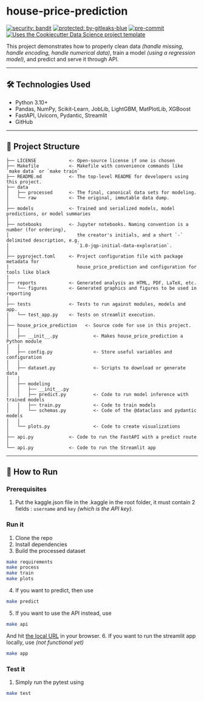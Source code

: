 # house-price-prediction

[![security: bandit](https://img.shields.io/badge/security-bandit-yellow.svg)](https://github.com/PyCQA/bandit) [![protected: by-gitleaks-blue](https://img.shields.io/badge/protected%20by-gitleaks-blue)](https://github.com/gitleaks/gitleaks-action) [![pre-commit](https://img.shields.io/badge/pre--commit-enabled-brightgreen?logo=pre-commit)](https://github.com/pre-commit/pre-commit) [![Uses the Cookiecutter Data Science project template](https://img.shields.io/badge/CCDS-Project%20template-328F97?logo=cookiecutter)](https://cookiecutter-data-science.drivendata.org/)

This project demonstrates how to properly clean data *(handle missing, handle encoding, handle numerical data)*, train a model *(using a regression model)*, and predict and serve it through API.

---

## 🛠 Technologies Used

- Python 3.10+
- Pandas, NumPy, Scikit-Learn, JobLib, LightGBM, MatPlotLib, XGBoost
- FastAPI, Uvicorn, Pydantic, Streamlit
- GitHub

---

## 📁 Project Structure

```
├── LICENSE            <- Open-source license if one is chosen
├── Makefile           <- Makefile with convenience commands like `make data` or `make train`
├── README.md          <- The top-level README for developers using this project.
├── data
│   ├── processed      <- The final, canonical data sets for modeling.
│   └── raw            <- The original, immutable data dump.
│
├── models             <- Trained and serialized models, model predictions, or model summaries
│
├── notebooks          <- Jupyter notebooks. Naming convention is a number (for ordering),
│                         the creator's initials, and a short `-` delimited description, e.g.
│                         `1.0-jqp-initial-data-exploration`.
│
├── pyproject.toml     <- Project configuration file with package metadata for 
│                         house_price_prediction and configuration for tools like black
│
├── reports            <- Generated analysis as HTML, PDF, LaTeX, etc.
│   └── figures        <- Generated graphics and figures to be used in reporting
│
├── tests              <- Tests to run against modules, models and app.
│   └── test_app.py    <- Tests on streamlit execution.
│
├── house_price_prediction   <- Source code for use in this project.
│   │
│   ├── __init__.py             <- Makes house_price_prediction a Python module
│   │
│   ├── config.py               <- Store useful variables and configuration
│   │
│   ├── dataset.py              <- Scripts to download or generate data
│   │
│   ├── modeling                
│   │   ├── __init__.py 
│   │   ├── predict.py          <- Code to run model inference with trained models          
│   │   ├── train.py            <- Code to train models          
│   │   └── schemas.py          <- Code of the @dataclass and pydantic models
│   │
│   └── plots.py                <- Code to create visualizations
│
├── api.py             <- Code to run the FastAPI with a predict route
│
└── api.py             <- Code to run the Streamlit app
```

---

## 🚀 How to Run

### Prerequisites

1. Put the kaggle.json file in the .kaggle in the root folder, it must contain 2 fields : `username` and `key` *(which is the API key)*.

### Run it

1. Clone the repo  
2. Install dependencies  
3. Build the processed dataset  
```bash
make requirements
make process
make train
make plots
```
4. If you want to predict, then use  
```bash
make predict
```
5. If you want to use the API instead, use  
```bash
make api
```  
And hit [the local URL](http://127.0.0.1:8000/docs) in your browser.
6. If you want to run the streamlit app locally, use *(not functional yet)*  
```bash
make app
```

### Test it

1. Simply run the pytest using  
```bash
make test
```